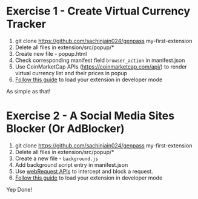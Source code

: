Exercise 1 - Create Virtual Currency Tracker
============================================

1. git clone https://github.com/sachinjain024/genpass my-first-extension
2. Delete all files in extension/src/popup/*
3. Create new file - popup.html
4. Check corresponding manifest field `browser_action` in manifest.json
5. Use CoinMarketCap APIs (https://coinmarketcap.com/api/) to render virtual currency list and their prices in popup
6. [Follow this guide](https://medium.com/@requestly_ext/installing-reloading-chrome-extension-for-development-purpose-aa520fbcfdf1) to load your extension in developer mode

As simple as that!

Exercise 2 - A Social Media Sites Blocker (Or AdBlocker)
==================================

1. git clone https://github.com/sachinjain024/genpass my-first-extension
2. Delete all files in extension/src/popup/*
3. Create a new file - `background.js`
4. Add background script entry in manifest.json
5. Use [webRequest APIs](https://developer.chrome.com/extensions/webRequest) to intercept and block a request.
6. [Follow this guide](https://medium.com/@requestly_ext/installing-reloading-chrome-extension-for-development-purpose-aa520fbcfdf1) to load your extension in developer mode

Yep Done!

